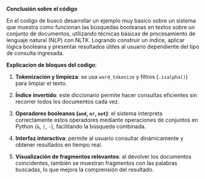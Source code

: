 **Conclusión sobre el código**

En el codigo de buscó desarrollar un ejemplo muy basico sobre un sistema que muestra como funcionan las búsquedas booleanas en textos sobre un conjunto de documentos, utilizando técnicas básicas de procesamiento de lenguaje natural (NLP) con NLTK. Logrando construir un índice, aplicar lógica booleana y presentar resultados útiles al usuario dependiente del tipo de consulta ingresada. 

**Explicacion de bloques del codigo**:

1. **Tokenización y limpieza**: se usa `word_tokenize` y filtros (`.isalpha()`) para limpiar el texto.

2. **Índice invertido**: este diccionario permite hacer consultas eficientes sin recorrer todos los documentos cada vez.

3. **Operadores booleanos (`and`, `or`, `not`)**: el sistema interpreta correctamente estos operadores mediante operaciones de conjuntos en Python (`&`, `|`, `-`), facilitando la búsqueda combinada.

4. **Interfaz interactiva**: permite al usuario consultar dinámicamente y obtener resultados en tiempo real.

5. **Visualización de fragmentos relevantes**: al devolver los documentos coincidentes, también se muestran fragmentos con las palabras buscadas, lo que mejora la comprensión del resultado.